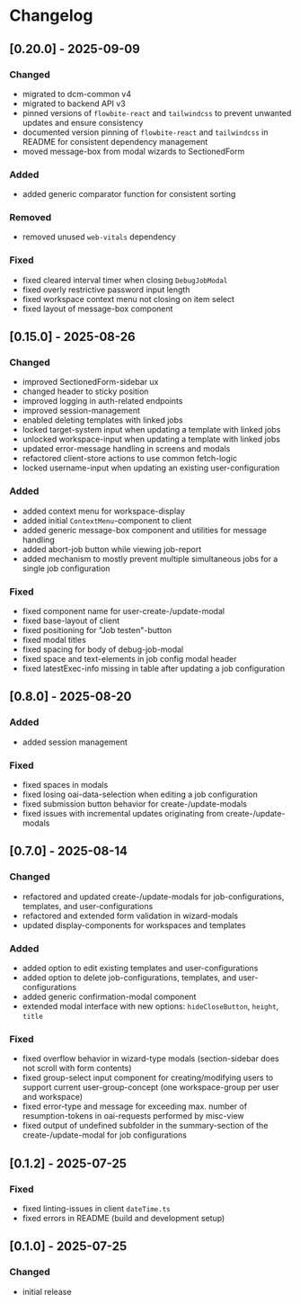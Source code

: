 # Changelog

## [0.20.0] - 2025-09-09

### Changed

- migrated to dcm-common v4
- migrated to backend API v3
- pinned versions of `flowbite-react` and `tailwindcss` to prevent unwanted updates and ensure consistency
- documented version pinning of `flowbite-react` and `tailwindcss` in README for consistent dependency management
- moved message-box from modal wizards to SectionedForm

### Added

- added generic comparator function for consistent sorting

### Removed

- removed unused `web-vitals` dependency

### Fixed

- fixed cleared interval timer when closing `DebugJobModal`
- fixed overly restrictive password input length
- fixed workspace context menu not closing on item select
- fixed layout of message-box component

## [0.15.0] - 2025-08-26

### Changed

- improved SectionedForm-sidebar ux
- changed header to sticky position
- improved logging in auth-related endpoints
- improved session-management
- enabled deleting templates with linked jobs
- locked target-system input when updating a template with linked jobs
- unlocked workspace-input when updating a template with linked jobs
- updated error-message handling in screens and modals
- refactored client-store actions to use common fetch-logic
- locked username-input when updating an existing user-configuration

### Added

- added context menu for workspace-display
- added initial `ContextMenu`-component to client
- added generic message-box component and utilities for message handling
- added abort-job button while viewing job-report
- added mechanism to mostly prevent multiple simultaneous jobs for a single job configuration

### Fixed

- fixed component name for user-create-/update-modal
- fixed base-layout of client
- fixed positioning for "Job testen"-button
- fixed modal titles
- fixed spacing for body of debug-job-modal
- fixed space and text-elements in job config modal header
- fixed latestExec-info missing in table after updating a job configuration

## [0.8.0] - 2025-08-20

### Added

- added session management

### Fixed

- fixed spaces in modals
- fixed losing oai-data-selection when editing a job configuration
- fixed submission button behavior for create-/update-modals
- fixed issues with incremental updates originating from create-/update-modals

## [0.7.0] - 2025-08-14

### Changed

- refactored and updated create-/update-modals for job-configurations, templates, and user-configurations
- refactored and extended form validation in wizard-modals
- updated display-components for workspaces and templates

### Added

- added option to edit existing templates and user-configurations
- added option to delete job-configurations, templates, and user-configurations
- added generic confirmation-modal component
- extended modal interface with new options: `hideCloseButton`, `height`, `title`

### Fixed

- fixed overflow behavior in wizard-type modals (section-sidebar does not scroll with form contents)
- fixed group-select input component for creating/modifying users to support current user-group-concept (one workspace-group per user and workspace)
- fixed error-type and message for exceeding max. number of resumption-tokens in oai-requests performed by misc-view
- fixed output of undefined subfolder in the summary-section of the create-/update-modal for job configurations

## [0.1.2] - 2025-07-25

### Fixed

- fixed linting-issues in client `dateTime.ts`
- fixed errors in README (build and development setup)

## [0.1.0] - 2025-07-25

### Changed

- initial release
